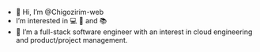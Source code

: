 - 👋 Hi, I’m @Chigozirim-web
- I’m interested in :computer: :dancer: and :books:
- 🌱 I’m a full-stack software engineer with an interest in cloud engineering and product/project management.

<!---
Chigozirim-web/Chigozirim-web is a ✨ special ✨ repository because its `README.md` (this file) appears on your GitHub profile.
You can click the Preview link to take a look at your changes.
--->
